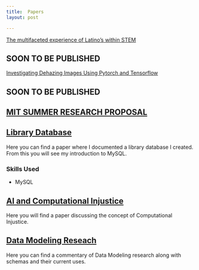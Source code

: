 ```yaml
---
title:  Papers
layout: post

---
```

[The multifaceted experience of Latino’s within STEM](https://docs.google.com/document/d/1_Mi_AAbPzWo8ERiNkBJIl7CtBEzYwVGFsh0HtCqYs5g/edit?usp=sharing)

SOON TO BE PUBLISHED 
--------

[Investigating Dehazing Images Using Pytorch and Tensorflow](https://docs.google.com/document/d/1hbAocqJ_owrj-Loe5Z7uiNY__hd7-aJKTh4EQOQvJyY/edit?usp=sharing)

SOON TO BE PUBLISHED
--------

[MIT SUMMER RESEARCH PROPOSAL ](https://docs.google.com/document/d/18BPBNGSIvBKHbtDKbRE_V62pQfQfDSt4/edit?usp=sharing&ouid=109681236183197478077&rtpof=true&sd=true)
--------

[Library Database](https://docs.google.com/document/d/1Dnw-nfYS1lUYXCszpfcuI2lRqHgQTfdstrS7fUt268A/edit?usp=sharing)
--------
Here you can find a paper where I documented a library database I created. From this you will see my introduction to MySQL.

### Skills Used
* MySQL




[AI and Computational Injustice](https://docs.google.com/document/d/1lpy94qSU96aNty5noWslyYrdq5BB3ZJkESY6H_eoqkw/edit?usp=sharing)
--------

Here you will find a paper discussing the concept of Computational Injustice. 



[Data Modeling Reseach](https://docs.google.com/document/d/1Nll-BaSCgIKH7Kb5JWTjAPJQ8RJ_VB2a67ySkpxw0Kk/edit?usp=sharing)
--------


Here you can find a commentary of Data Modeling research along with schemas and their current uses. 

